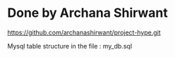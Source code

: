 # Done by Archana Shirwant

https://github.com/archanashirwant/project-hype.git

Mysql table structure in the file : my_db.sql





